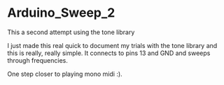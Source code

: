 # Arduino_Sweep_2
This a second attempt using the tone library

I just made this real quick to document my trials with the tone library and this is really, really simple. It connects to pins 13 and GND and sweeps through frequencies.

One step closer to playing mono midi :).
